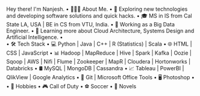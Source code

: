 ### 



Hey there! I'm Nanjesh.
•	👨🏻‍💻 About Me.
•	🤔   Exploring new technologies and developing software solutions and quick hacks.
•	🎓   MS in IS from Cal State LA, USA | BE in CS from VTU, India.
•	💼   Working as a Big Data Engineer.
•	🌱   Learning more about Cloud Architecture, Systems Design and Artificial Intelligence.
•	
•	🛠 Tech Stack
•	💻   Python | Java | C++ | R (Statistics) | Scala
•	🌐   HTML | CSS | JavaScript 
•	📊   Hadoop | MapReduce | Hive | Spark | Kafka | Oozie | Sqoop | AWS | Nifi | Flume | Zookeeper | MapR | Cloudera | Hortonworks | Databricks
•	🛢   MySQL | MongoDB | Cassandra
•	📈   Tableau | PowerBI | QlikView | Google Analytics
•	🔧   Git | Microsoft Office Tools
•	🖥   Photoshop
•	
•	🎨 Hobbies
•	🎮   Call of Duty
•	⚽   Soccer
•	📖   Novels

<!--
**nanjeshgowda/nanjeshgowda** is a ✨ _special_ ✨ repository because its `README.md` (this file) appears on your GitHub profile.

###








